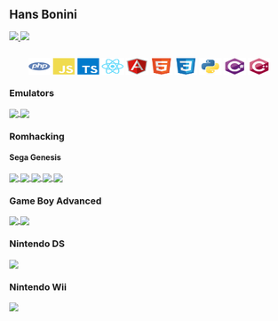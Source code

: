 ## Hans Bonini
 <div>
  <a href="https://github.com/hansbonini">
  <img height="180em" src="https://github-readme-stats.vercel.app/api?username=hansbonini&show_icons=true&theme=gruvbox&include_all_commits=true&count_private=true" />
  <img height="180em" src="https://github-readme-stats.vercel.app/api/top-langs/?username=hansbonini&layout=compact&langs_count=7&theme=gruvbox" />
 </a>
</div>

##

<div style="display: inline_block; text-align: center">
  <img align="center" alt="PHP" height="30" width="40" src="https://raw.githubusercontent.com/devicons/devicon/master/icons/php/php-plain.svg" />
  <img align="center" alt="Javascript" height="30" width="40" src="https://raw.githubusercontent.com/devicons/devicon/master/icons/javascript/javascript-plain.svg" />
  <img align="center" alt="Typescript" height="30" width="40" src="https://raw.githubusercontent.com/devicons/devicon/master/icons/typescript/typescript-plain.svg">
  <img align="center" alt="React" height="30" width="40" src="https://raw.githubusercontent.com/devicons/devicon/master/icons/react/react-original.svg" />
  <img align="center" alt="Angular" height="30" width="40" src="https://raw.githubusercontent.com/devicons/devicon/master/icons/angularjs/angularjs-original.svg" />
  <img align="center" alt="HTML" height="30" width="40" src="https://raw.githubusercontent.com/devicons/devicon/master/icons/html5/html5-original.svg" />
  <img align="center" alt="CSS" height="30" width="40" src="https://raw.githubusercontent.com/devicons/devicon/master/icons/css3/css3-original.svg" />
  <img align="center" alt="Python" height="30" width="40" src="https://raw.githubusercontent.com/devicons/devicon/master/icons/python/python-original.svg" />
  <img align="center" alt="CSharp" height="30" width="40" src="https://raw.githubusercontent.com/devicons/devicon/master/icons/csharp/csharp-original.svg" />
  <img align="center" alt="CPP" height="30" width="40" src="https://raw.githubusercontent.com/devicons/devicon/master/icons/cplusplus/cplusplus-original.svg" />
</div>

### Emulators

<a href="https://github.com/hansbonini/kaiser">
  <img align="center" src="https://github-readme-stats.vercel.app/api/pin/?username=hansbonini&repo=kaiser&theme=gruvbox" />
</a>

<a href="https://github.com/hansbonini/pynes-dev">
  <img align="center" src="https://github-readme-stats.vercel.app/api/pin/?username=hansbonini&repo=pynes-dev&theme=gruvbox" />
</a>

### Romhacking
#### Sega Genesis

<a href="https://github.com/hansbonini/smd_beyondoasis">
  <img align="center" src="https://github-readme-stats.vercel.app/api/pin/?username=hansbonini&repo=smd_beyondoasis&theme=gruvbox" />
</a>

<a href="https://github.com/hansbonini/smd_castlevania_bloodlines">
  <img align="center" src="https://github-readme-stats.vercel.app/api/pin/?username=hansbonini&repo=smd_castlevania_bloodlines&theme=gruvbox" />
</a>

<a href="https://github.com/hansbonini/smd_phantasy_star_3">
  <img align="center" src="https://github-readme-stats.vercel.app/api/pin/?username=hansbonini&repo=smd_phantasy_star_3&theme=gruvbox" />
</a>

<a href="https://github.com/hansbonini/smd_swordofvermilion">
  <img align="center" src="https://github-readme-stats.vercel.app/api/pin/?username=hansbonini&repo=smd_swordofvermilion&theme=gruvbox" />
</a>

<a href="https://github.com/hansbonini/smd_rolling_thunder_2">
  <img align="center" src="https://github-readme-stats.vercel.app/api/pin/?username=hansbonini&repo=smd_rolling_thunder_2&theme=gruvbox" />
</a>

### Game Boy Advanced

<a href="https://github.com/hansbonini/gba_spiderman_3">
  <img align="center" src="https://github-readme-stats.vercel.app/api/pin/?username=hansbonini&repo=gba_spiderman_3&theme=gruvbox" />
</a>

<a href="https://github.com/hansbonini/gba_pokemon_emerald">
  <img align="center" src="https://github-readme-stats.vercel.app/api/pin/?username=hansbonini&repo=gba_pokemon_emerald&theme=gruvbox" />
</a>

### Nintendo DS

<a href="https://github.com/hansbonini/nds_professor_layton">
  <img align="center" src="https://github-readme-stats.vercel.app/api/pin/?username=hansbonini&repo=nds_professor_layton&theme=gruvbox" />
</a>

### Nintendo Wii
<a href="https://github.com/hansbonini/-WII-Bomberman-JP-">
  <img align="center" src="https://github-readme-stats.vercel.app/api/pin/?username=hansbonini&repo=-WII-Bomberman-JP-&theme=gruvbox" />
</a>


